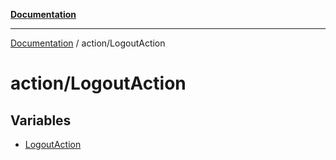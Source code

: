 [**Documentation**](../../index.md)

***

[Documentation](../../index.md) / action/LogoutAction

# action/LogoutAction

## Variables

- [LogoutAction](variables/LogoutAction.md)

